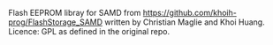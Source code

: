 Flash EEPROM libray for SAMD from 
https://github.com/khoih-prog/FlashStorage_SAMD
written by Christian Maglie and Khoi Huang. 
Licence: GPL as defined in the original repo.
